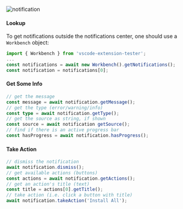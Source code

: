 ![notification](https://user-images.githubusercontent.com/4181232/56662617-b478dc00-66a4-11e9-9b1a-193efb96440b.png)

#### Lookup
To get notifications outside the notifications center, one should use a ```Workbench``` object:
```typescript
import { Workbench } from 'vscode-extension-tester';
...
const notifications = await new Workbench().getNotifications();
const notification = notifications[0];
```

#### Get Some Info
```typescript
// get the message
const message = await notification.getMessage();
// get the type (error/warning/info)
const type = await notification.getType();
// get the source as string, if shown
const source = await notification getSource();
// find if there is an active progress bar
const hasProgress = await notification.hasProgress();
```

#### Take Action
```typescript
// dismiss the notification
await notification.dismiss();
// get available actions (buttons)
const actions = await notification.getActions();
// get an action's title (text)
const title = actions[0].getTitle();
// take action (i.e. click a button with title)
await notification.takeAction('Install All');
```
